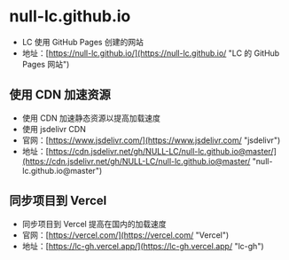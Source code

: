 # null-lc.github.io
- LC 使用 GitHub Pages 创建的网站
- 地址：[https://null-lc.github.io/](https://null-lc.github.io/ "LC 的 GitHub Pages 网站")

## 使用 CDN 加速资源
- 使用 CDN 加速静态资源以提高加载速度
- 使用 jsdelivr CDN
- 官网：[https://www.jsdelivr.com/](https://www.jsdelivr.com/ "jsdelivr")
- 地址：[https://cdn.jsdelivr.net/gh/NULL-LC/null-lc.github.io@master/](https://cdn.jsdelivr.net/gh/NULL-LC/null-lc.github.io@master/ "null-lc.github.io@master")

## 同步项目到 Vercel
- 同步项目到 Vercel 提高在国内的加载速度
- 官网：[https://vercel.com/](https://vercel.com/ "Vercel")
- 地址：[https://lc-gh.vercel.app/](https://lc-gh.vercel.app/ "lc-gh")